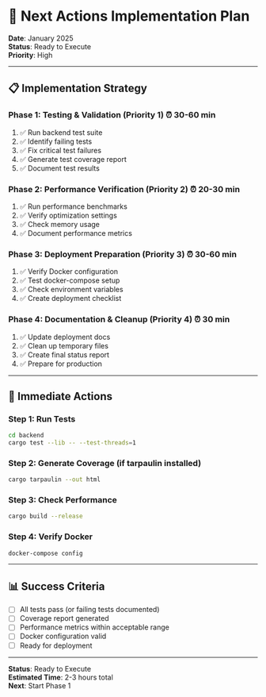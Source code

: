 # 🚀 Next Actions Implementation Plan

**Date**: January 2025  
**Status**: Ready to Execute  
**Priority**: High

---

## 📋 Implementation Strategy

### Phase 1: Testing & Validation (Priority 1) ⏰ 30-60 min
1. ✅ Run backend test suite
2. ✅ Identify failing tests
3. ✅ Fix critical test failures
4. ✅ Generate test coverage report
5. ✅ Document test results

### Phase 2: Performance Verification (Priority 2) ⏰ 20-30 min
1. ✅ Run performance benchmarks
2. ✅ Verify optimization settings
3. ✅ Check memory usage
4. ✅ Document performance metrics

### Phase 3: Deployment Preparation (Priority 3) ⏰ 30-60 min
1. ✅ Verify Docker configuration
2. ✅ Test docker-compose setup
3. ✅ Check environment variables
4. ✅ Create deployment checklist

### Phase 4: Documentation & Cleanup (Priority 4) ⏰ 30 min
1. ✅ Update deployment docs
2. ✅ Clean up temporary files
3. ✅ Create final status report
4. ✅ Prepare for production

---

## 🎯 Immediate Actions

### Step 1: Run Tests
```bash
cd backend
cargo test --lib -- --test-threads=1
```

### Step 2: Generate Coverage (if tarpaulin installed)
```bash
cargo tarpaulin --out html
```

### Step 3: Check Performance
```bash
cargo build --release
```

### Step 4: Verify Docker
```bash
docker-compose config
```

---

## 📊 Success Criteria

- [ ] All tests pass (or failing tests documented)
- [ ] Coverage report generated
- [ ] Performance metrics within acceptable range
- [ ] Docker configuration valid
- [ ] Ready for deployment

---

**Status**: Ready to Execute  
**Estimated Time**: 2-3 hours total  
**Next**: Start Phase 1

